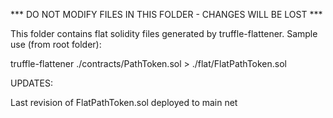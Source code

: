 *** DO NOT MODIFY FILES IN THIS FOLDER - CHANGES WILL BE LOST ***

This folder contains flat solidity files generated by truffle-flattener. 
Sample use (from root folder): 

truffle-flattener ./contracts/PathToken.sol > ./flat/FlatPathToken.sol

UPDATES:

Last revision of FlatPathToken.sol deployed to main net
